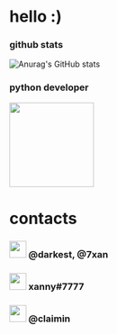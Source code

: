 # hello :)

### github stats
![Anurag's GitHub stats](https://github-readme-stats.vercel.app/api?username=okxan&show_icons=true&theme=dracula)

### python developer
<img src="https://i.imgur.com/Uz8A9gH.png" width="150">

# contacts
### <img src="https://i.imgur.com/ySFh4zD.png" width="30">  @darkest, @7xan
### <img src="https://i.imgur.com/pztfi19.png" width="30">  xanny#7777
### <img src="https://i.imgur.com/PzNGn1b.png" width="30">  @claimin
